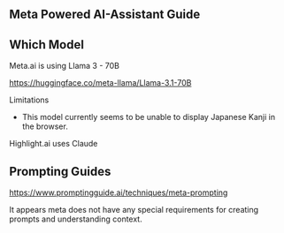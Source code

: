 ## Meta Powered AI-Assistant Guide

## Which Model 

Meta.ai is using Llama 3 - 70B

https://huggingface.co/meta-llama/Llama-3.1-70B 

Limitations
- This model currently seems to be unable to display Japanese Kanji in the browser.


Highlight.ai uses Claude


## Prompting Guides

https://www.promptingguide.ai/techniques/meta-prompting 

It appears meta does not have any special requirements for creating prompts and understanding context.




